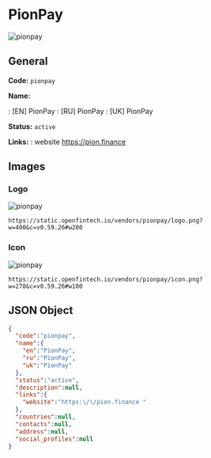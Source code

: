 
# PionPay 
![pionpay](https://static.openfintech.io/vendors/pionpay/logo.png?w=400&c=v0.59.26#w200)  

## General 
 
**Code:** `pionpay` 
 
**Name:** 
 
:	[EN] PionPay 
:	[RU] PionPay 
:	[UK] PionPay 
 
**Status:** `active` 
 
**Links:** 
: website [https://pion.finance ](https://pion.finance ) 
 

## Images 

### Logo 
 
![pionpay](https://static.openfintech.io/vendors/pionpay/logo.png?w=400&c=v0.59.26#w200)  

```
https://static.openfintech.io/vendors/pionpay/logo.png?w=400&c=v0.59.26#w200
```  

### Icon 
 
![pionpay](https://static.openfintech.io/vendors/pionpay/icon.png?w=278&c=v0.59.26#w100)  

```
https://static.openfintech.io/vendors/pionpay/icon.png?w=278&c=v0.59.26#w100
```  

## JSON Object 

```json
{
  "code":"pionpay",
  "name":{
    "en":"PionPay",
    "ru":"PionPay",
    "uk":"PionPay"
  },
  "status":"active",
  "description":null,
  "links":{
    "website":"https:\/\/pion.finance "
  },
  "countries":null,
  "contacts":null,
  "address":null,
  "social_profiles":null
}
```  
